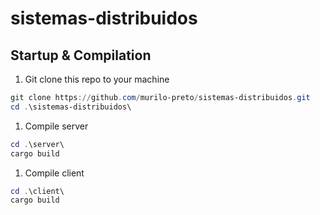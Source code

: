 # sistemas-distribuidos

## Startup & Compilation
1. Git clone this repo to your machine
```powershell
git clone https://github.com/murilo-preto/sistemas-distribuidos.git
cd .\sistemas-distribuidos\
```

1. Compile server
```powershell
cd .\server\
cargo build
```

1. Compile client
```powershell
cd .\client\
cargo build
```

